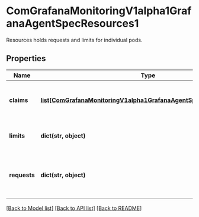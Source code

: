 # ComGrafanaMonitoringV1alpha1GrafanaAgentSpecResources1

Resources holds requests and limits for individual pods.
## Properties
Name | Type | Description | Notes
------------ | ------------- | ------------- | -------------
**claims** | [**list[ComGrafanaMonitoringV1alpha1GrafanaAgentSpecResourcesClaims]**](ComGrafanaMonitoringV1alpha1GrafanaAgentSpecResourcesClaims.md) | Claims lists the names of resources, defined in spec.resourceClaims, that are used by this container.   This is an alpha field and requires enabling the DynamicResourceAllocation feature gate.   This field is immutable. | [optional] 
**limits** | **dict(str, object)** | Limits describes the maximum amount of compute resources allowed. More info: https://kubernetes.io/docs/concepts/configuration/manage-resources-containers/ | [optional] 
**requests** | **dict(str, object)** | Requests describes the minimum amount of compute resources required. If Requests is omitted for a container, it defaults to Limits if that is explicitly specified, otherwise to an implementation-defined value. More info: https://kubernetes.io/docs/concepts/configuration/manage-resources-containers/ | [optional] 

[[Back to Model list]](../README.md#documentation-for-models) [[Back to API list]](../README.md#documentation-for-api-endpoints) [[Back to README]](../README.md)


